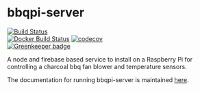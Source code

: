 # bbqpi-server  

[![Build Status](https://travis-ci.org/mshogren/bbqpi-server.svg?branch=master)](https://travis-ci.org/mshogren/bbqpi-server)  
[![Docker Build Status](https://img.shields.io/docker/build/mshogren/bbqpi.svg)](https://hub.docker.com/r/mshogren/bbqpi/)
[![codecov](https://codecov.io/gh/mshogren/bbqpi-server/branch/master/graph/badge.svg)](https://codecov.io/gh/mshogren/bbqpi-server)  
[![Greenkeeper badge](https://badges.greenkeeper.io/mshogren/bbqpi-server.svg)](https://greenkeeper.io/)  

A node and firebase based service to install on a Raspberry Pi for controlling a charcoal bbq fan blower and temperature sensors.

The documentation for running bbqpi-server is maintained [here](https://github.com/mshogren/bbqpi-server/wiki).
